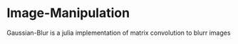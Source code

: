 # Image-Manipulation

Gaussian-Blur is a julia implementation of matrix convolution to blurr images
